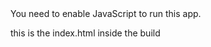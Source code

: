 <!doctype html><html lang="en"><head><meta charset="utf-8"/><link rel="icon" href="/favicon.ico"/><base href="/"><meta name="viewport" content="width=device-width,initial-scale=1"/><meta name="theme-color" content="#000000"/><meta name="description" content="Web site created using create-react-app"/><link rel="apple-touch-icon" href="/logo192.png"/><link rel="manifest" href="/manifest.json"/><title>React App</title><script defer="defer" src="main.a383ac49.js"></script><link href="main.2fefbdbf.css" rel="stylesheet"></head><body><noscript>You need to enable JavaScript to run this app.</noscript><div id="root"></div></body></html>

this is the index.html inside the build 

